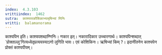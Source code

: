 ```yaml
---
index:  4.3.103
vrittiindex:  1462
sutra:  काश्यपरकौशिकाभ्यामृषिभ्यां णिनिः
vritti:  balamanorama 
---
```


काश्यपिन इति। काश्यपशब्दाण्णिनिः। णकार इत्। नकारादिकार उच्चारणार्थः। काश्यपिन्शब्दात् `प्रोक्ताल्लु'गित्यध्येतृप्रत्ययस्याऽणो लुगिति भावः। एवं कोशिकिनः। ऋषिभ्यां किम् ?। इदानींतनेन काश्यपेन प्रोक्तं काश्यपीयम्।

